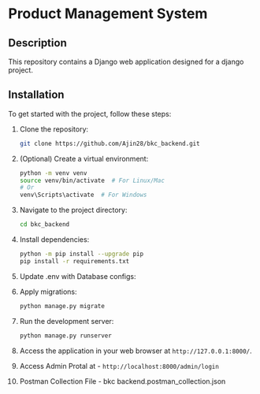 # Product Management System

## Description

This repository contains a Django web application designed for a django project.

## Installation

To get started with the project, follow these steps:

1. Clone the repository:

   ```bash
   git clone https://github.com/Ajin28/bkc_backend.git
   ```

2. (Optional) Create a virtual environment:

   ```bash
   python -m venv venv
   source venv/bin/activate  # For Linux/Mac
   # Or
   venv\Scripts\activate  # For Windows

   ```

3. Navigate to the project directory:

   ```bash
   cd bkc_backend

   ```



4. Install dependencies:

   ```bash
   python -m pip install --upgrade pip
   pip install -r requirements.txt
   ```

5. Update .env with Database configs:



6. Apply migrations:

   ```bash
   python manage.py migrate
   ```
   

7. Run the development server:

   ```bash
   python manage.py runserver
   ```

8. Access the application in your web browser at `http://127.0.0.1:8000/`.

9. Access Admin Protal at - `http://localhost:8000/admin/login`

10. Postman Collection File - bkc backend.postman_collection.json
